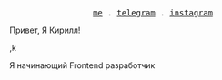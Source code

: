 <!DOCTYPE html>
<html lang="en">
<head>
    <meta charset="UTF-8">
    <meta name="viewport" content="width=device-width, initial-scale=1.0">
</head>
<body>
    <p style="text-align: center;" dit="auto">
        <samp>
            <a href="http://sharoffich.ru" rel="nofollow">me</a>
            .
            <a href="https://t.me/sharoffich" rel="nofollow">telegram</a>
            .
            <a href="https://www.instagram.com/sharoffich" rel="nofollow">instagram</a>
        </samp>
    </p>
    <p dit="auto">Привет, Я Кирилл!</p>,k
    <p dit="auto">Я начинающий Frontend разработчик</p>
</body>
</html>
<!--### Hi there 👋
**sharoffich/sharoffich** is a ✨ _special_ ✨ repository because its `README.md` (this file) appears on your GitHub profile.
Here are some ideas to get you started:
- 🔭 I’m currently working on ...
- 🌱 I’m currently learning ...
- 👯 I’m looking to collaborate on ...
- 🤔 I’m looking for help with ...
- 💬 Ask me about ...
- 📫 How to reach me: ...
- 😄 Pronouns: ...
- ⚡ Fun fact: ...
-->
